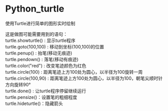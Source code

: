 # Python_turtle
使用Turtle进行简单的图形实时绘制

这是做图可能需要用到的语句：<br>
turtle.showturtle() : 显示turtle程序<br>
turtle.goto(100,100) : 移动到坐标(100,100)的位置<br>
turtle.penup() : 抬笔(移动无痕迹)<br>
turtle.pendown() : 落笔(移动有痕迹)<br>
turtle.color("red") : 改变笔迹颜色为红色<br>
turtle.circle(100) : 距离笔迹上方100处为圆心，以半径为100旋转一周<br>
turtle.circle(100,90) : 距离笔迹上方100处为圆心，以半径为100，朝笔尖顺时针方向旋转90°<br>
turtle.done() : 让turtle程序停留继续运行<br>
turtle.pensize()：设置笔的粗细程度<br>
turtle.hideturtle()：隐藏箭头<br>
